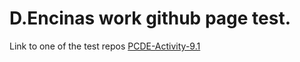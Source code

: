 # D.Encinas work github page test.

Link to one of the test repos <a href=https://dencinaswork.github.io/PCDE-Activity-9.1/>PCDE-Activity-9.1</a>
